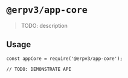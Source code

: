# `@erpv3/app-core`

> TODO: description

## Usage

```
const appCore = require('@erpv3/app-core');

// TODO: DEMONSTRATE API
```
